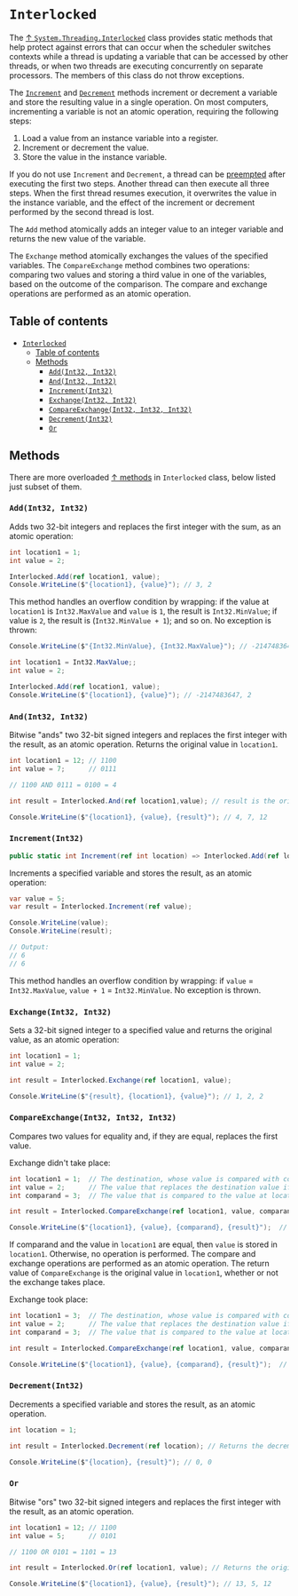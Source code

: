 # `Interlocked`

The [↑ `System.Threading.Interlocked`](https://learn.microsoft.com/en-us/dotnet/api/system.threading.interlocked) class provides static methods that help protect against errors that can occur when the scheduler switches contexts while a thread is updating a variable that can be accessed by other threads, or when two threads are executing concurrently on separate processors. The members of this class do not throw exceptions.

The [`Increment`](#incrementint32) and [`Decrement`](#decrementint32) methods increment or decrement a variable and store the resulting value in a single operation. On most computers, incrementing a variable is not an atomic operation, requiring the following steps:

1. Load a value from an instance variable into a register.
2. Increment or decrement the value.
3. Store the value in the instance variable.

If you do not use `Increment` and `Decrement`, a thread can be [preempted](/csharp/concurrency/thread.md#thread-preemption) after executing the first two steps. Another thread can then execute all three steps. When the first thread resumes execution, it overwrites the value in the instance variable, and the effect of the increment or decrement performed by the second thread is lost.

The `Add` method atomically adds an integer value to an integer variable and returns the new value of the variable.

The `Exchange` method atomically exchanges the values of the specified variables. The `CompareExchange` method combines two operations: comparing two values and storing a third value in one of the variables, based on the outcome of the comparison. The compare and exchange operations are performed as an atomic operation.

## Table of contents

- [`Interlocked`](#interlocked)
  - [Table of contents](#table-of-contents)
  - [Methods](#methods)
    - [`Add(Int32, Int32)`](#addint32-int32)
    - [`And(Int32, Int32)`](#andint32-int32)
    - [`Increment(Int32)`](#incrementint32)
    - [`Exchange(Int32, Int32)`](#exchangeint32-int32)
    - [`CompareExchange(Int32, Int32, Int32)`](#compareexchangeint32-int32-int32)
    - [`Decrement(Int32)`](#decrementint32)
    - [`Or`](#or)

## Methods

There are more overloaded [↑ methods](https://learn.microsoft.com/en-us/dotnet/api/system.threading.interlocked#methods) in `Interlocked` class, below listed just subset of them.

### `Add(Int32, Int32)`

Adds two 32-bit integers and replaces the first integer with the sum, as an atomic operation:

```csharp
int location1 = 1;
int value = 2;

Interlocked.Add(ref location1, value);
Console.WriteLine($"{location1}, {value}"); // 3, 2
```

This method handles an overflow condition by wrapping: if the value at `location1` is `Int32.MaxValue` and `value` is `1`, the result is `Int32.MinValue`; if value is `2`, the result is (`Int32.MinValue + 1`); and so on. No exception is thrown:

```csharp
Console.WriteLine($"{Int32.MinValue}, {Int32.MaxValue}"); // -2147483648, 2147483647

int location1 = Int32.MaxValue;;
int value = 2;

Interlocked.Add(ref location1, value);
Console.WriteLine($"{location1}, {value}"); // -2147483647, 2
```

### `And(Int32, Int32)`

Bitwise "ands" two 32-bit signed integers and replaces the first integer with the result, as an atomic operation. Returns the original value in `location1`.

```csharp
int location1 = 12; // 1100
int value = 7;      // 0111

// 1100 AND 0111 = 0100 = 4

int result = Interlocked.And(ref location1,value); // result is the original value in location1.

Console.WriteLine($"{location1}, {value}, {result}"); // 4, 7, 12
```

### `Increment(Int32)`

```csharp
public static int Increment(ref int location) => Interlocked.Add(ref location, 1);
```


Increments a specified variable and stores the result, as an atomic operation:

```csharp
var value = 5;
var result = Interlocked.Increment(ref value);

Console.WriteLine(value);
Console.WriteLine(result);

// Output:
// 6
// 6
```

This method handles an overflow condition by wrapping: if `value` = `Int32.MaxValue`, `value + 1` = `Int32.MinValue`. No exception is thrown.

### `Exchange(Int32, Int32)`

Sets a 32-bit signed integer to a specified value and returns the original value, as an atomic operation:

```csharp
int location1 = 1;
int value = 2;

int result = Interlocked.Exchange(ref location1, value);

Console.WriteLine($"{result}, {location1}, {value}"); // 1, 2, 2
```

### `CompareExchange(Int32, Int32, Int32)`

Compares two values for equality and, if they are equal, replaces the first value.

Exchange didn't take place:

```csharp
int location1 = 1;  // The destination, whose value is compared with comparand and possibly replaced.
int value = 2;      // The value that replaces the destination value if the comparison results in equality.
int comparand = 3;  // The value that is compared to the value at location1.

int result = Interlocked.CompareExchange(ref location1, value, comparand); // The result is the original value in location1.

Console.WriteLine($"{location1}, {value}, {comparand}, {result}");  // 1, 2, 3, 1
```

If comparand and the value in `location1` are equal, then `value` is stored in `location1`. Otherwise, no operation is performed. The compare and exchange operations are performed as an atomic operation. The return value of `CompareExchange` is the original value in `location1`, whether or not the exchange takes place.

Exchange took place:

```csharp
int location1 = 3;  // The destination, whose value is compared with comparand and possibly replaced.
int value = 2;      // The value that replaces the destination value if the comparison results in equality.
int comparand = 3;  // The value that is compared to the value at location1.

int result = Interlocked.CompareExchange(ref location1, value, comparand); // The result is the original value in location1.

Console.WriteLine($"{location1}, {value}, {comparand}, {result}");  // 2, 2, 3, 3
```

### `Decrement(Int32)`

Decrements a specified variable and stores the result, as an atomic operation.

```csharp
int location = 1;

int result = Interlocked.Decrement(ref location); // Returns the decremented value.

Console.WriteLine($"{location}, {result}"); // 0, 0
```

### `Or`

Bitwise "ors" two 32-bit signed integers and replaces the first integer with the result, as an atomic operation.

```csharp
int location1 = 12; // 1100
int value = 5;      // 0101

// 1100 OR 0101 = 1101 = 13

int result = Interlocked.Or(ref location1, value); // Returns the original value in location1.

Console.WriteLine($"{location1}, {value}, {result}"); // 13, 5, 12
```
